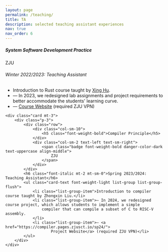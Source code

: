 ```yaml
---
layout: page
permalink: /teaching/
title: TA
description: selected teaching assistant experiences
nav: true
nav_order: 6
---
```


<div class="content">
    <!-- <h3 class="mt-4">Zhejiang University</h3> -->
    <div class="card mt-3">
        <div class="p-3">
            <div class="row">
                <div class="col-sm-10">
                    <h5 class="font-weight-bold"> System Software Development Practice </h5>
                </div>
                <div class="col-sm-2 text-left text-sm-right">
                    <span class="badge font-weight-bold danger-color-dark text-uppercase align-middle">
                        ZJU
                    </span>
                </div>
            </div>
            <h6 class="font-italic mt-2 mt-sm-0">Winter 2022/2023: Teaching Assistant</h6>
            <ul class="card-text font-weight-light list-group list-group-flush">
                <li class="list-group-item">Introduction to Rust course taught by <a
                        href="https://xing-hu.github.io/">Xing Hu</a>.</li>
                <li class="list-group-item">— In 2023, we redesigned lab assignments and project requirements to better
                    accommodate the students' learning curve.
                </li>
                <li class="list-group-item">— <a href="https://system-programming.pages.zjusct.io/2023winter/">
                        Course Website</a> (required ZJU VPN)</li>
            </ul>
        </div>
    </div>

    <div class="card mt-3">
        <div class="p-3">
            <div class="row">
                <div class="col-sm-10">
                    <h5 class="font-weight-bold">Compiler Principle</h5>
                </div>
                <div class="col-sm-2 text-left text-sm-right">
                    <span class="badge font-weight-bold danger-color-dark text-uppercase align-middle">
                        ZJU
                    </span>
                </div>
            </div>
            <h6 class="font-italic mt-2 mt-sm-0">Spring 2023/2024: Teaching Assistant</h6>
            <ul class="card-text font-weight-light list-group list-group-flush">
                <li class="list-group-item">Introduction to compiler course taught by Zhongxin Liu.</li>
                <li class="list-group-item">— In 2024, we redesigned course project, which allows students to implement a simple
                    compiler that can compile a subset of C to RISC-V assembly.
                </li>
                <li class="list-group-item">— <a href="https://compiler.pages.zjusct.io/sp24/">
                        Project Website</a> (required ZJU VPN)</li>
            </ul>
        </div>
    </div>
</div>